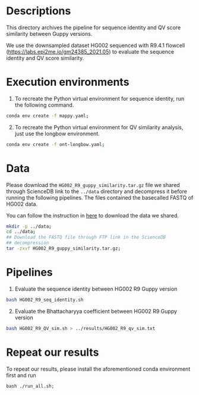 # Descriptions
This directory archives the pipeline for sequence identity and QV score similarity between Guppy versions.

We use the downsampled dataset HG002 sequenced with R9.4.1 flowcell (https://labs.epi2me.io/gm24385_2021.05) to evaluate the sequence identity and QV score similarity.


# Execution environments
1. To recreate the Python virtual environment for sequence identity, run the following command.
```bash
conda env create -f mappy.yaml;
```

2. To recreate the Python virtual environment for QV similarity analysis, just use the longbow environment.
```bash
conda env create -f ont-longbow.yaml;
```

# Data
Please download the `HG002_R9_guppy_similarity.tar.gz` file we shared through ScienceDB link to the `../data` directory and decompress it before running the following pipelines.
The files contained the basecalled FASTQ of HG002 data.

You can follow the instruction in [here](../../../ScienceDB/README.md) to download the data we shared.
```bash
mkdir -p ../data;
cd ../data;
## Download the FASTQ file through FTP link in the ScienceDB
## decompression
tar -zxvf HG002_R9_guppy_similarity.tar.gz;
```


# Pipelines
1. Evaluate the sequence identity between HG002 R9 Guppy version
```bash
bash HG002_R9_seq_identity.sh
```

2. Evaluate the Bhattacharyya coefficient between HG002 R9 Guppy version
```bash
bash HG002_R9_QV_sim.sh > ../results/HG002_R9_qv_sim.txt
```


# Repeat our results
To repeat our results, please install the aforementioned conda environment first and run
```
bash ./run_all.sh;
```

